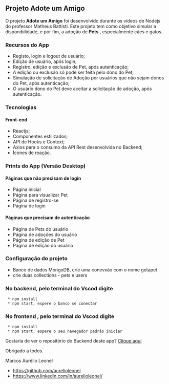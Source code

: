 ##  Projeto Adote um Amigo
O projeto **Adote um Amigo** foi desenvolvido durante os videos de Nodejs do professor Matheus Battisti.
Este projeto tem como objetivo simular a disponibilidade, e por fim, a adoção de **Pets** , especialmente cães e gatos.



###  Recursos do App
* Registo, login e logout de usuário;
* Edição de usuário, após login;
* Registro, edição e exclusão de Pet, após autenticação;
* A edição ou exclusão só pode ser feita pelo dono do Pet;
* Simulação de solicitação de Adoção por usuários que não sejam donos do Pet, após autenticação;
* O usuário dono do Pet deve aceitar a solicitação de adoção, após autenticação.

###  Tecnologias 
####  Front-end
* Reactjs;
* Componentes estilizados;
* API de Hooks e Context;
* Axios para o consumo da API Rest desenvolvida no Backend;
* Ícones de reação.
###  Prints do App (Versão Desktop)
####  Páginas que não precisam de login
  * Página inicial
  * Página para visualizar Pet
  * Página de registro-se
  * Página de login

####  Páginas que precisam de autenticação
  * Página de Pets do usuário
  * Página de adoções do usuário
  * Página de edição de Pet
  * Página de edição do usuário

### Configuração do projeto
  * Banco de dados MongoDB, crie uma conevxão com o nome getapet
  * crie duas collections - pets e users   

### No backend, pelo terminal do Vscod digite
     * npm install 
     * npm start, espere o banco se conectar 

### No frontend , pelo terminal do Vscod digite
     * npm install 
     * npm start, espere o seu navegador padrão iniciar

Gostaria de ver o repositório do Backend deste app?
[ Clique aqui ](https://github.com/aurelioleonel/Adote_um_Amigo.git)

Obrigado a todos.

Marcos Aurélio Leonel
  * https://github.com/aurelioleonel
  * https://www.linkedin.com/in/aurelioleonel/
  
